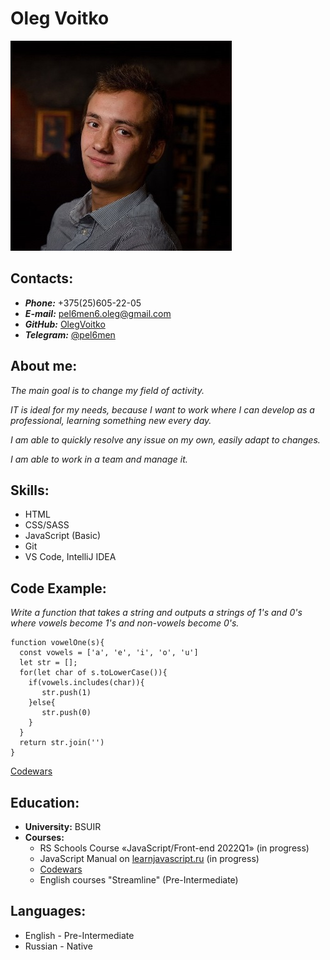 # Oleg Voitko
![Фото](M.jpg)
## Contacts:
* ***Phone:*** +375(25)605-22-05
* ***E-mail:*** pel6men6.oleg@gmail.com
* ***GitHub:*** [OlegVoitko](https://github.com/OlegVoitko)
* ***Telegram:*** [@pel6men](https://t.me/pel6men)

## About me:

*The main goal is to change my field of activity.*

*IT is ideal for my needs, because I want to work where I can develop as a professional, learning something new every day.*

*I am able to quickly resolve any issue on my own, easily adapt to changes.*

*I am able to work in a team and manage it.*

## Skills:
* HTML
* CSS/SASS
* JavaScript (Basic)
* Git
* VS Code, IntelliJ IDEA

## Code Example:
 *Write a function that takes a string and outputs a strings of 1's and 0's where vowels become 1's and non-vowels become 0's.*
```
function vowelOne(s){
  const vowels = ['a', 'e', 'i', 'o', 'u']
  let str = [];
  for(let char of s.toLowerCase()){
    if(vowels.includes(char)){
       str.push(1)
    }else{
       str.push(0)
    }
  }
  return str.join('')
}
```
[Codewars](https://www.codewars.com/kata/580751a40b5a777a200000a1)

## Education:
* **University:** BSUIR
* **Courses:** 
    - RS Schools Course «JavaScript/Front-end 2022Q1» (in progress)
    - JavaScript Manual on [learnjavascript.ru](https://learn.javascript.ru/) (in progress)
    - [Codewars](https://www.codewars.com/users/Pel6men6)
    - English courses "Streamline" (Pre-Intermediate)

## Languages:
* English - Pre-Intermediate
* Russian - Native

